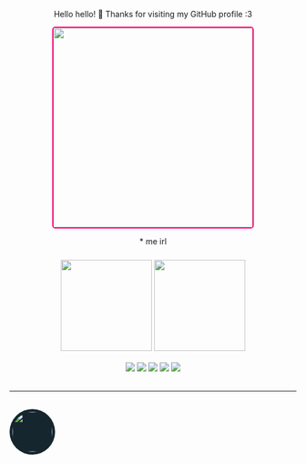 <div align="center">
  <p>
  Hello hello! 👋 Thanks for visiting my GitHub profile :3 
  </p>
  <img src="https://media.tenor.com/wilYo_7wGKYAAAAC/new-game-ahagon-umiko-programming.gif"
  style="border-radius:5px; height:350px; border: 2px solid #ff0070;"
  />
  <p>* me irl</p>
  <img src="https://github-readme-stats.vercel.app/api/top-langs/?username=Nemika-Haj&theme=synthwave&layout=compact&langs_count=6" height=160 style="margin-top:10px;" />
  <img src="https://github-readme-stats.vercel.app/api?username=Nemika-Haj&show_icons=true&theme=synthwave&count_private=true" height=160 />
  <br>
  <br>
  <img src="https://img.shields.io/badge/Python-28557c?style=for-the-badge&logo=Python&logoColor=ffd949" />
  <img src="https://img.shields.io/badge/TypeScript-ffffff?style=for-the-badge&logo=TypeScript&logoColor=" />
  <img src="https://img.shields.io/badge/Kotlin-ab53d4?style=for-the-badge&logo=Kotlin&logoColor=orange" />
  <img src="https://img.shields.io/badge/MongoDB-32a852?style=for-the-badge&logo=MONGODB&logoColor=ffffff" />
  <img src="https://img.shields.io/badge/React-328ba8?style=for-the-badge&logo=React&logoColor=ffffff" />
  <br><br>
  <hr/>
  <br>
<div style="display:flex; gap: 10px;">
<a href="https://bytestobits.dev/" target="_blank">
<img src="https://bytestobits.dev/assets/brand/BTB_HEAD_T.png" height=70 style="border-radius:50%; background:#15262E; padding: 5px" />
</a>
</div>
</div>
